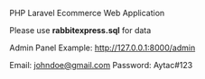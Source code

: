 PHP Laravel Ecommerce Web Application

Please use **rabbitexpress.sql** for data

Admin Panel Example: http://127.0.0.1:8000/admin

Email: johndoe@gmail.com 
Password: Aytac#123
